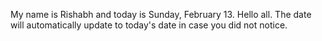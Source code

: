 My name is Rishabh and today is Sunday, February 13. Hello all. The date will automatically update to today's date in case you did not notice.
